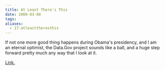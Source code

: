 ```yaml
---
title: At Least There's This
date: 2009-03-08
tags: 
aliases:
  - 17-atleasttheresthis
---
```


If not one more good thing happens during Obama's presidency, and I am an eternal optimist, the Data.Gov project sounds like a ball, and a huge step forward pretty much any way that I look at it.

[Link.](http://feeds.wired.com/~r/wired/index/~3/WDRdxmhvPFA/Open_Up_Government_Data)
